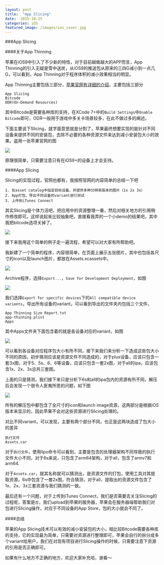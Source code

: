 ```yaml
---
layout: post
title:  "App Slicing"
date:  2015-10-25
categories: iOS
featured_image: /images/ios_cover.jpg
---
```


###App Slicing


####关于App Thinning

苹果在iOS9中引入了不少新的特性，对于目前越做越大的APP而言，App Thinning的引入无疑是雪中送炭，从iOS9的推送包从原来的三四G减小到一点几G，可以看到，App Thinning对于程序体积的减小效果相当的明显。

App Thinning主要包括三部分，[苹果官网有详细的介绍](https://developer.apple.com/library/prerelease/ios/documentation/IDEs/Conceptual/AppDistributionGuide/AppThinning/AppThinning.html)，主要包括三部分

	App Slicing
	Bitcode
	ODR(On-Demand Resources)

其中Bitcode是需要各种库的支持，在XCode 7+中的`Build Settings`中`Enable Bitcode`即可，ODR一般用于游戏中多关卡场景较多，在此不做过多的阐述。

下面主要说下Slicing，就字面意思就是分割了，苹果最终想要实现的是针对不同设备来提供不同的安装包，去除不必要的各种资源文件来达到减小安装包大小的效果。盗用一张苹果官网的图

![](/images/app_thinning.jpg)

原理很简单，只需要注意只有在iOS9+的设备上才会支持。

####App Slicing

Slicing的实现过程，官网也都有，我按照官网的内容简单的总结一下吧

	1. 在asset catalog中指定目标设备，并提供多种分辨率版本的图片（1x 2x 3x）
	2. App打包，导出不同设备的variant进行测试
	3. 上传到iTunes Connect
	
其实Slicing是个体力活吧，把应用中的资源整理一番，然后对相关地方的引用稍作修改即可。这样说起来比较抽象吧，直接看我弄的一个小demo的结果吧，其中我把bitcode选项关掉了。

![](/images/app_slicing_1.jpg)

接下来我用这个简单的例子走一遍流程，希望可以对大家有所帮助吧。

我新建了一个简单的程序，内容很简单，在页面上展示五张图片，其中也包括各尺寸的icon以及launch图片，都放在Assets.xcassets中。


![](/images/app_slicing_2.jpg)

Archive程序，选择`Export...`，`Save for Development Deployment`，如图

![](/images/app_thinning_3.jpg)

我们选择`Export for specific devices`下的`All compatible device varients`，导出所有设备的variant，可以看到导出的文件夹内包括三个文件，

	App Thinning Size Report.txt
	app-thinning.plist
	Apps

其中Apps文件夹下面包含着的就是各设备对应的variant，如图

![](/images/app_thinning_4.jpg)

可以看到各设备对应程序包大小有所不同，接下来我们来分析一下造成这些包大小不同的原因，初步猜测应该是资源文件不同造成的，对于plus设备，应该只包含一套3x图，对于5、5s、6、6等设备，应该只包含一套2x图，对于all的ipa，应该包含1x、2x、3x总共三套图。

上面的只是猜测，我们接下来只是分析下6s和all的ipa包内的资源有所不同，解压后会发现一个很令人匪夷所思的问题，如下图

![](/images/app_thinning_5.jpg)

所有的解压包中都包含了全尺寸的icon和launch image资源，这两部分是根据iOS版本来显示的，因此苹果不会对这些资源进行Slicing处理的。

对比不同variant，可以发现，主要有两个部分不同，也正是这两块造成了包大小的差异

	执行文件
	Assets.car
	
对于`执行文件`，使用lipo命令可以看到，主要是包含的处理器架构不同导致的执行文件大小不同，对于6s来说，只包含了arm64架构，对于all，包含了armv7和arm64.

对于`Assets.car`，就其名称就可以猜测出，是资源文件的打包，使用工具对其提取资源，6s中包含了一套2x图，符合猜测，对于all，提取出的资源文件包含了1x、2x、3x三套资源与我们猜测的一致。

最后还有一个问题，对于上传到iTunes Connect，我们是否需要去关注Slicing的过程呢，答案是`否`，我们upload到苹果的服务器，苹果会在服务器端帮助我们对包进行Slicing操作，对应于不同设备的App Store，包的大小就会不同了。


####总结

苹果的App Slicing技术可以有效的减小安装包的大小，相比较Bitcode需要各种库的支持，它的实现最为简单，只需要对资源进行整理即可，苹果会自行的拆分成多个variant给用户，我们在对现有项目进行Slicing操作的时候，只需要注意下资源的引用是否正确即可。

如果有什么地方不正确的地方，欢迎大家补充哈，谢看～


